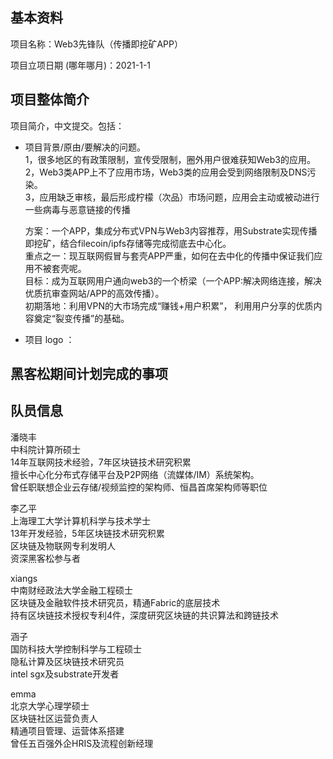 ## 基本资料

项目名称：Web3先锋队（传播即挖矿APP）

项目立项日期 (哪年哪月)：2021-1-1

## 项目整体简介

项目简介，中文提交。包括：

- 项目背景/原由/要解决的问题。  
   1，很多地区的有政策限制，宣传受限制，圈外用户很难获知Web3的应用。  
   2，Web3类APP上不了应用市场，Web3类的应用会受到网络限制及DNS污染。  
   3，应用缺乏审核，最后形成柠檬（次品）市场问题，应用会主动或被动进行一些病毒与恶意链接的传播  
  
  方案：一个APP，集成分布式VPN与Web3内容推荐，用Substrate实现传播即挖矿，结合filecoin/ipfs存储等完成彻底去中心化。  
  重点之一：现互联网假冒与套壳APP严重，如何在去中化的传播中保证我们应用不被套壳呢。  
  目标：成为互联网用户通向web3的一个桥梁（一个APP:解决网络连接，解决优质抗审查网站/APP的高效传播）。  
  初期落地：利用VPN的大市场完成“赚钱+用户积累”， 利用用户分享的优质内容奠定“裂变传播”的基础。


- 项目 logo ：



## 黑客松期间计划完成的事项



## 队员信息

潘晓丰  
中科院计算所硕士  
14年互联网技术经验，7年区块链技术研究积累  
擅长中心化分布式存储平台及P2P网络（流媒体/IM）系统架构。  
曾任职联想企业云存储/视频监控的架构师、恒昌首席架构师等职位    

李乙平  
上海理工大学计算机科学与技术学士  
13年开发经验，5年区块链技术研究积累  
区块链及物联网专利发明人  
资深黑客松参与者  

xiangs  
中南财经政法大学金融工程硕士  
区块链及金融软件技术研究员，精通Fabric的底层技术  
持有区块链技术授权专利4件，深度研究区块链的共识算法和跨链技术    

涵子  
国防科技大学控制科学与工程硕士  
隐私计算及区块链技术研究员  
intel sgx及substrate开发者    

emma  
北京大学心理学硕士  
区块链社区运营负责人  
精通项目管理、运营体系搭建  
曾任五百强外企HRIS及流程创新经理    

